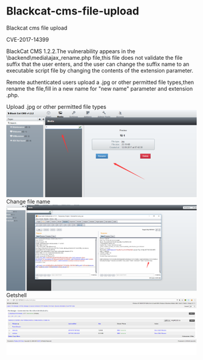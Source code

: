 # Blackcat-cms-file-upload
Blackcat cms file upload

CVE-2017-14399

   BlackCat CMS 1.2.2.The vulnerability appears in the \backend\media\ajax_rename.php file,this file does not
validate the file suffix that the user enters, and the user can change the suffix name to an executable script file by changing the contents of the extension parameter.

   Remote authenticated users upload a .jpg or other permitted file types,then rename the file,fill in a new
name for "new name" parameter and extension .php. 

Upload .jpg or other permitted file types
![](https://github.com/SPuerBRead/blackcat-cms-file-upload/blob/master/pic1.png)
Change file name
![](https://github.com/SPuerBRead/blackcat-cms-file-upload/blob/master/pic2.png)
Getshell
![](https://github.com/SPuerBRead/blackcat-cms-file-upload/blob/master/pic3.png)
